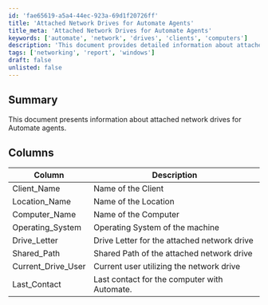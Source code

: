 ```yaml
---
id: 'fae65619-a5a4-44ec-923a-69d1f20726ff'
title: 'Attached Network Drives for Automate Agents'
title_meta: 'Attached Network Drives for Automate Agents'
keywords: ['automate', 'network', 'drives', 'clients', 'computers']
description: 'This document provides detailed information about attached network drives for ConnectWise Automate agents, including descriptions of key columns such as Client Name, Location Name, Computer Name, and more.'
tags: ['networking', 'report', 'windows']
draft: false
unlisted: false
---
```


## Summary

This document presents information about attached network drives for Automate agents.

## Columns

| Column               | Description                                          |
|---------------------|------------------------------------------------------|
| Client_Name         | Name of the Client                                   |
| Location_Name       | Name of the Location                                 |
| Computer_Name       | Name of the Computer                                 |
| Operating_System     | Operating System of the machine                      |
| Drive_Letter        | Drive Letter for the attached network drive          |
| Shared_Path         | Shared Path of the attached network drive            |
| Current_Drive_User  | Current user utilizing the network drive             |
| Last_Contact        | Last contact for the computer with Automate.        |

